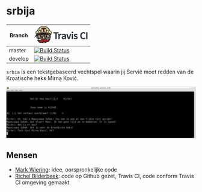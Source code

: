 # srbija

Branch|[![Travis CI logo](TravisCI.png)](https://travis-ci.org)
---|---
master|[![Build Status](https://travis-ci.org/richelbilderbeek/srbija.svg?branch=master)](https://travis-ci.org/richelbilderbeek/srbija)
develop|[![Build Status](https://travis-ci.org/richelbilderbeek/srbija.svg?branch=develop)](https://travis-ci.org/richelbilderbeek/srbija)

`srbia` is een tekstgebaseerd vechtspel waarin jij Servië moet redden van de Kroatische heks Mirna Ković.

![srbija screenshot](srbija.png)

## Mensen

 * [Mark Wiering](https://github.com/markwiering): idee, oorspronkelijke code
 * [Richel Bilderbeek](https://github.com/richelbilderbeek): code op Github gezet, Travis CI, code conform Travis CI omgeving gemaakt
